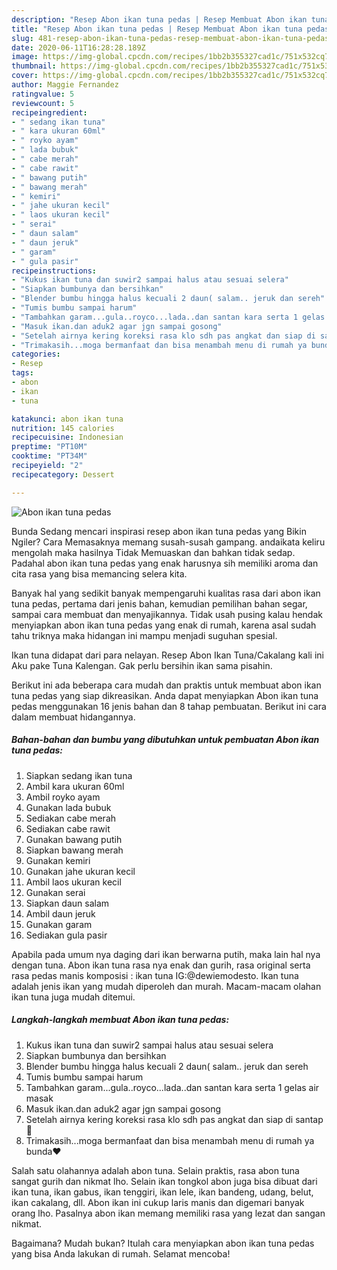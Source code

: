 ```yaml
---
description: "Resep Abon ikan tuna pedas | Resep Membuat Abon ikan tuna pedas Yang Lezat Sekali"
title: "Resep Abon ikan tuna pedas | Resep Membuat Abon ikan tuna pedas Yang Lezat Sekali"
slug: 481-resep-abon-ikan-tuna-pedas-resep-membuat-abon-ikan-tuna-pedas-yang-lezat-sekali
date: 2020-06-11T16:28:28.189Z
image: https://img-global.cpcdn.com/recipes/1bb2b355327cad1c/751x532cq70/abon-ikan-tuna-pedas-foto-resep-utama.jpg
thumbnail: https://img-global.cpcdn.com/recipes/1bb2b355327cad1c/751x532cq70/abon-ikan-tuna-pedas-foto-resep-utama.jpg
cover: https://img-global.cpcdn.com/recipes/1bb2b355327cad1c/751x532cq70/abon-ikan-tuna-pedas-foto-resep-utama.jpg
author: Maggie Fernandez
ratingvalue: 5
reviewcount: 5
recipeingredient:
- " sedang ikan tuna"
- " kara ukuran 60ml"
- " royko ayam"
- " lada bubuk"
- " cabe merah"
- " cabe rawit"
- " bawang putih"
- " bawang merah"
- " kemiri"
- " jahe ukuran kecil"
- " laos ukuran kecil"
- " serai"
- " daun salam"
- " daun jeruk"
- " garam"
- " gula pasir"
recipeinstructions:
- "Kukus ikan tuna dan suwir2 sampai halus atau sesuai selera"
- "Siapkan bumbunya dan bersihkan"
- "Blender bumbu hingga halus kecuali 2 daun( salam.. jeruk dan sereh"
- "Tumis bumbu sampai harum"
- "Tambahkan garam...gula..royco...lada..dan santan kara serta 1 gelas air masak"
- "Masuk ikan.dan aduk2 agar jgn sampai gosong"
- "Setelah airnya kering koreksi rasa klo sdh pas angkat dan siap di santap🙏"
- "Trimakasih...moga bermanfaat dan bisa menambah menu di rumah ya bunda❤️"
categories:
- Resep
tags:
- abon
- ikan
- tuna

katakunci: abon ikan tuna 
nutrition: 145 calories
recipecuisine: Indonesian
preptime: "PT10M"
cooktime: "PT34M"
recipeyield: "2"
recipecategory: Dessert

---
```



![Abon ikan tuna pedas](https://img-global.cpcdn.com/recipes/1bb2b355327cad1c/751x532cq70/abon-ikan-tuna-pedas-foto-resep-utama.jpg)

Bunda Sedang mencari inspirasi resep abon ikan tuna pedas yang Bikin Ngiler? Cara Memasaknya memang susah-susah gampang. andaikata keliru mengolah maka hasilnya Tidak Memuaskan dan bahkan tidak sedap. Padahal abon ikan tuna pedas yang enak harusnya sih memiliki aroma dan cita rasa yang bisa memancing selera kita.

Banyak hal yang sedikit banyak mempengaruhi kualitas rasa dari abon ikan tuna pedas, pertama dari jenis bahan, kemudian pemilihan bahan segar, sampai cara membuat dan menyajikannya. Tidak usah pusing kalau hendak menyiapkan abon ikan tuna pedas yang enak di rumah, karena asal sudah tahu triknya maka hidangan ini mampu menjadi suguhan spesial.

Ikan tuna didapat dari para nelayan. Resep Abon Ikan Tuna/Cakalang kali ini Aku pake Tuna Kalengan. Gak perlu bersihin ikan sama pisahin.


Berikut ini ada beberapa cara mudah dan praktis untuk membuat abon ikan tuna pedas yang siap dikreasikan. Anda dapat menyiapkan Abon ikan tuna pedas menggunakan 16 jenis bahan dan 8 tahap pembuatan. Berikut ini cara dalam membuat hidangannya.

<!--inarticleads1-->

##### Bahan-bahan dan bumbu yang dibutuhkan untuk pembuatan Abon ikan tuna pedas:

1. Siapkan  sedang ikan tuna
1. Ambil  kara ukuran 60ml
1. Ambil  royko ayam
1. Gunakan  lada bubuk
1. Sediakan  cabe merah
1. Sediakan  cabe rawit
1. Gunakan  bawang putih
1. Siapkan  bawang merah
1. Gunakan  kemiri
1. Gunakan  jahe ukuran kecil
1. Ambil  laos ukuran kecil
1. Gunakan  serai
1. Siapkan  daun salam
1. Ambil  daun jeruk
1. Gunakan  garam
1. Sediakan  gula pasir


Apabila pada umum nya daging dari ikan berwarna putih, maka lain hal nya dengan tuna. Abon ikan tuna rasa nya enak dan gurih, rasa original serta rasa pedas manis komposisi : ikan tuna IG:@dewiemodesto. Ikan tuna adalah jenis ikan yang mudah diperoleh dan murah. Macam-macam olahan ikan tuna juga mudah ditemui. 

<!--inarticleads2-->

##### Langkah-langkah membuat Abon ikan tuna pedas:

1. Kukus ikan tuna dan suwir2 sampai halus atau sesuai selera
1. Siapkan bumbunya dan bersihkan
1. Blender bumbu hingga halus kecuali 2 daun( salam.. jeruk dan sereh
1. Tumis bumbu sampai harum
1. Tambahkan garam...gula..royco...lada..dan santan kara serta 1 gelas air masak
1. Masuk ikan.dan aduk2 agar jgn sampai gosong
1. Setelah airnya kering koreksi rasa klo sdh pas angkat dan siap di santap🙏
1. Trimakasih...moga bermanfaat dan bisa menambah menu di rumah ya bunda❤️


Salah satu olahannya adalah abon tuna. Selain praktis, rasa abon tuna sangat gurih dan nikmat lho. Selain ikan tongkol abon juga bisa dibuat dari ikan tuna, ikan gabus, ikan tenggiri, ikan lele, ikan bandeng, udang, belut, ikan cakalang, dll. Abon ikan ini cukup laris manis dan digemari banyak orang lho. Pasalnya abon ikan memang memiliki rasa yang lezat dan sangan nikmat. 

Bagaimana? Mudah bukan? Itulah cara menyiapkan abon ikan tuna pedas yang bisa Anda lakukan di rumah. Selamat mencoba!
